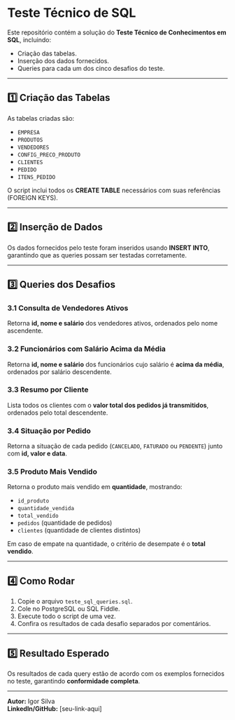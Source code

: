 # Teste Técnico de SQL

Este repositório contém a solução do **Teste Técnico de Conhecimentos em SQL**, incluindo:

- Criação das tabelas.
- Inserção dos dados fornecidos.
- Queries para cada um dos cinco desafios do teste.

---

## 1️⃣ Criação das Tabelas

As tabelas criadas são:

- `EMPRESA`
- `PRODUTOS`
- `VENDEDORES`
- `CONFIG_PRECO_PRODUTO`
- `CLIENTES`
- `PEDIDO`
- `ITENS_PEDIDO`

O script inclui todos os **CREATE TABLE** necessários com suas referências (FOREIGN KEYS).

---

## 2️⃣ Inserção de Dados

Os dados fornecidos pelo teste foram inseridos usando **INSERT INTO**, garantindo que as queries possam ser testadas corretamente.

---

## 3️⃣ Queries dos Desafios

### 3.1 Consulta de Vendedores Ativos
Retorna **id, nome e salário** dos vendedores ativos, ordenados pelo nome ascendente.

### 3.2 Funcionários com Salário Acima da Média
Retorna **id, nome e salário** dos funcionários cujo salário é **acima da média**, ordenados por salário descendente.

### 3.3 Resumo por Cliente
Lista todos os clientes com o **valor total dos pedidos já transmitidos**, ordenados pelo total descendente.

### 3.4 Situação por Pedido
Retorna a situação de cada pedido (`CANCELADO`, `FATURADO` ou `PENDENTE`) junto com **id, valor e data**.

### 3.5 Produto Mais Vendido
Retorna o produto mais vendido em **quantidade**, mostrando:

- `id_produto`
- `quantidade_vendida`
- `total_vendido`
- `pedidos` (quantidade de pedidos)
- `clientes` (quantidade de clientes distintos)

Em caso de empate na quantidade, o critério de desempate é o **total vendido**.

---

## 4️⃣ Como Rodar

1. Copie o arquivo `teste_sql_queries.sql`.
2. Cole no PostgreSQL ou SQL Fiddle.
3. Execute todo o script de uma vez.
4. Confira os resultados de cada desafio separados por comentários.

---

## 5️⃣ Resultado Esperado

Os resultados de cada query estão de acordo com os exemplos fornecidos no teste, garantindo **conformidade completa**.

---

**Autor:** Igor Silva  
**LinkedIn/GitHub:** [seu-link-aqui]

